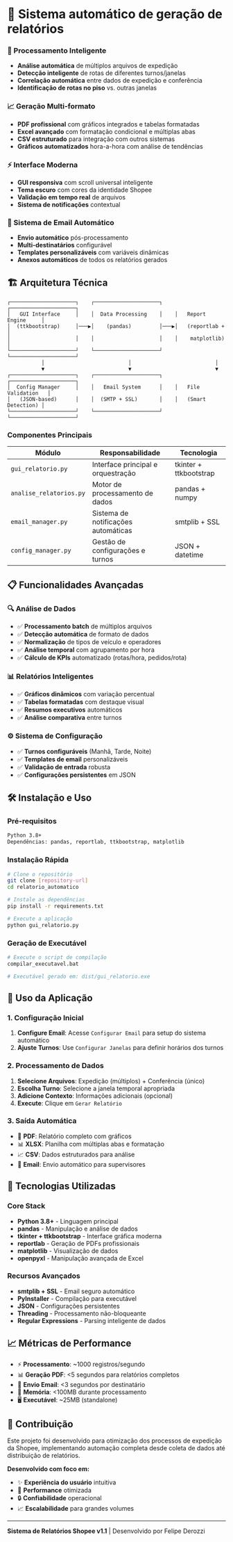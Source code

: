 # 🚀 Sistema automático de geração de relatórios

### **🎯 Processamento Inteligente**
- **Análise automática** de múltiplos arquivos de expedição
- **Detecção inteligente** de rotas de diferentes turnos/janelas
- **Correlação automática** entre dados de expedição e conferência
- **Identificação de rotas no piso** vs. outras janelas

### **📈 Geração Multi-formato**
- **PDF profissional** com gráficos integrados e tabelas formatadas
- **Excel avançado** com formatação condicional e múltiplas abas
- **CSV estruturado** para integração com outros sistemas
- **Gráficos automatizados** hora-a-hora com análise de tendências

### **⚡ Interface Moderna**
- **GUI responsiva** com scroll universal inteligente
- **Tema escuro** com cores da identidade Shopee
- **Validação em tempo real** de arquivos
- **Sistema de notificações** contextual

### **📧 Sistema de Email Automático**
- **Envio automático** pós-processamento
- **Multi-destinatários** configurável
- **Templates personalizáveis** com variáveis dinâmicas
- **Anexos automáticos** de todos os relatórios gerados

## 🏗️ Arquitetura Técnica

```
┌─────────────────────┐    ┌─────────────────────┐    ┌─────────────────────┐
│   GUI Interface     │    │  Data Processing    │    │   Report Engine     │
│  (ttkbootstrap)     │───▶│    (pandas)         │───▶│   (reportlab +      │
│                     │    │                     │    │    matplotlib)      │
└─────────────────────┘    └─────────────────────┘    └─────────────────────┘
           │                           │                           │
           ▼                           ▼                           ▼
┌─────────────────────┐    ┌─────────────────────┐    ┌─────────────────────┐
│  Config Manager     │    │   Email System      │    │   File Validation   │
│   (JSON-based)      │    │  (SMTP + SSL)       │    │   (Smart Detection) │
└─────────────────────┘    └─────────────────────┘    └─────────────────────┘
```

### **Componentes Principais**

| Módulo | Responsabilidade | Tecnologia |
|--------|------------------|------------|
| `gui_relatorio.py` | Interface principal e orquestração | tkinter + ttkbootstrap |
| `analise_relatorios.py` | Motor de processamento de dados | pandas + numpy |
| `email_manager.py` | Sistema de notificações automáticas | smtplib + SSL |
| `config_manager.py` | Gestão de configurações e turnos | JSON + datetime |

## 📋 Funcionalidades Avançadas

### **🔍 Análise de Dados**
- ✅ **Processamento batch** de múltiplos arquivos
- ✅ **Detecção automática** de formato de dados
- ✅ **Normalização** de tipos de veículo e operadores
- ✅ **Análise temporal** com agrupamento por hora
- ✅ **Cálculo de KPIs** automatizado (rotas/hora, pedidos/rota)

### **📊 Relatórios Inteligentes**
- ✅ **Gráficos dinâmicos** com variação percentual
- ✅ **Tabelas formatadas** com destaque visual
- ✅ **Resumos executivos** automáticos
- ✅ **Análise comparativa** entre turnos

### **⚙️ Sistema de Configuração**
- ✅ **Turnos configuráveis** (Manhã, Tarde, Noite)
- ✅ **Templates de email** personalizáveis
- ✅ **Validação de entrada** robusta
- ✅ **Configurações persistentes** em JSON

## 🛠️ Instalação e Uso

### **Pré-requisitos**
```bash
Python 3.8+
Dependências: pandas, reportlab, ttkbootstrap, matplotlib
```

### **Instalação Rápida**
```bash
# Clone o repositório
git clone [repository-url]
cd relatorio_automatico

# Instale as dependências
pip install -r requirements.txt

# Execute a aplicação
python gui_relatorio.py
```

### **Geração de Executável**
```bash
# Execute o script de compilação
compilar_executavel.bat

# Executável gerado em: dist/gui_relatorio.exe
```

## 📖 Uso da Aplicação

### **1. Configuração Inicial**
1. **Configure Email**: Acesse `Configurar Email` para setup do sistema automático
2. **Ajuste Turnos**: Use `Configurar Janelas` para definir horários dos turnos

### **2. Processamento de Dados**
1. **Selecione Arquivos**: Expedição (múltiplos) + Conferência (único)
2. **Escolha Turno**: Selecione a janela temporal apropriada
3. **Adicione Contexto**: Informações adicionais (opcional)
4. **Execute**: Clique em `Gerar Relatório`

### **3. Saída Automática**
- 📄 **PDF**: Relatório completo com gráficos
- 📊 **XLSX**: Planilha com múltiplas abas e formatação
- 📈 **CSV**: Dados estruturados para análise
- 📧 **Email**: Envio automático para supervisores

## 🔧 Tecnologias Utilizadas

### **Core Stack**
- **Python 3.8+** - Linguagem principal
- **pandas** - Manipulação e análise de dados
- **tkinter + ttkbootstrap** - Interface gráfica moderna
- **reportlab** - Geração de PDFs profissionais
- **matplotlib** - Visualização de dados
- **openpyxl** - Manipulação avançada de Excel

### **Recursos Avançados**
- **smtplib + SSL** - Email seguro automático
- **PyInstaller** - Compilação para executável
- **JSON** - Configurações persistentes
- **Threading** - Processamento não-bloqueante
- **Regular Expressions** - Parsing inteligente de dados

## 📈 Métricas de Performance

- ⚡ **Processamento**: ~1000 registros/segundo
- 📊 **Geração PDF**: <5 segundos para relatórios completos
- 📧 **Envio Email**: <3 segundos por destinatário
- 💾 **Memória**: <100MB durante processamento
- 🖥️ **Executável**: ~25MB (standalone)

## 🤝 Contribuição

Este projeto foi desenvolvido para otimização dos processos de expedição da Shopee, implementando automação completa desde coleta de dados até distribuição de relatórios.

**Desenvolvido com foco em:**
- ✨ **Experiência do usuário** intuitiva
- 🚀 **Performance** otimizada
- 🔒 **Confiabilidade** operacional
- 📈 **Escalabilidade** para grandes volumes

---

**Sistema de Relatórios Shopee v1.1** | Desenvolvido por Felipe Derozzi
